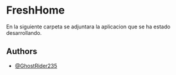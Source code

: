 
# FreshHome

En la siguiente carpeta se adjuntara la aplicacion que se ha estado desarrollando.

## Authors

- [@GhostRider235](https://www.github.com/GhostRider235)

